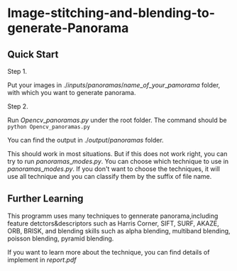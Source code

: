 # Image-stitching-and-blending-to-generate-Panorama

## Quick Start
Step 1. 

Put your images in $./inputs/panoramas/name\_ of\_ your\_  pamorama$ folder, with which you want to generate panorama. 

Step 2. 

Run $Opencv\_ panoramas.py$ under the root folder. The command should be  \
```python Opencv_panoramas.py```

You can find the output in $./output/panoramas$ folder.

This should work in most situations. But if this does not work right, you can try to run $panoramas\_ modes.py$. You can choose which technique to use in $panoramas\_ modes.py$. If you don't want to choose the techniques, it will use all technique and you can classify them by the suffix of file name.
## Further Learning
This programm uses many techniques to gennerate panorama,including feature detctors&descriptors such as Harris Corner, SIFT, SURF, AKAZE, ORB, BRISK, and blending skills such as alpha blending, multiband blending, poisson blending, pyramid blending.

If you want to learn more about the technique, you can find details of implement in $report.pdf$ 
